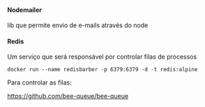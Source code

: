 #### Nodemailer

lib que permite envio de e-mails através do node

#### Redis

Um serviço que será responsável por controlar filas de processos

```
docker run --name redisbarber -p 6379:6379 -d -t redis:alpine
```

Para controlar as filas:

https://github.com/bee-queue/bee-queue
